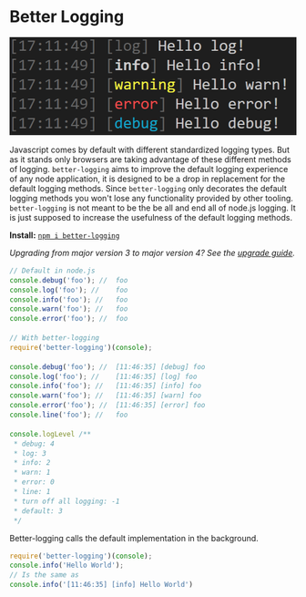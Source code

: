 # Better Logging

![](.gitbook/assets/output.png)

Javascript comes by default with different standardized logging types. But as it stands only browsers are taking advantage of these different methods of logging. `better-logging` aims to improve the default logging experience of any node application, it is designed to be a drop in replacement for the default logging methods.
 Since `better-logging` only decorates the default logging methods you won't lose any functionality provided by other tooling. `better-logging` is not meant to be the be all and end all of node.js logging. It is just supposed to increase the usefulness of the default logging methods.

**Install:** [`npm i better-logging`](https://www.npmjs.com/package/better-logging)

_Upgrading from major version 3 to major version 4? See the_ [_upgrade guide_](https://github.com/Olian04/better-logging/tree/fc14e39c95be91c773254b72c79a55dcaec2e59e/guides/upgrading-from-3.x-to-4.x.md)_._

```javascript
// Default in node.js
console.debug('foo'); //  foo
console.log('foo'); //    foo
console.info('foo'); //   foo
console.warn('foo'); //   foo
console.error('foo'); //  foo

// With better-logging
require('better-logging')(console);

console.debug('foo'); //  [11:46:35] [debug] foo
console.log('foo'); //    [11:46:35] [log] foo
console.info('foo'); //   [11:46:35] [info] foo
console.warn('foo'); //   [11:46:35] [warn] foo
console.error('foo'); //  [11:46:35] [error] foo
console.line('foo'); //   foo

console.logLevel /**
 * debug: 4
 * log: 3
 * info: 2
 * warn: 1
 * error: 0
 * line: 1
 * turn off all logging: -1
 * default: 3
 */
```

Better-logging calls the default implementation in the background.

```javascript
require('better-logging')(console);
console.info('Hello World');
// Is the same as
console.info('[11:46:35] [info] Hello World')
```
